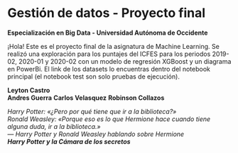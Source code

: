 # Gestión de datos - Proyecto final
**Especialización en Big Data - Universidad Autónoma de Occidente**

¡Hola! Este es el proyecto final de la asignatura de Machine Learning. Se realizó una exploración para los puntajes del ICFES para los periodos 2019-02, 2020-01 y 2020-02 con un modelo de regresión XGBoost y un diagrama en PowerBi. El link de los datasets lo encuentras dentro del notebook principal (el notebook test son solo pruebas de ejecución).  

**Leyton Castro**  
**Andres Guerra**
**Carlos Velasquez**
**Robinson Collazos**


*Harry Potter: «¿Pero por qué tiene que ir a la biblioteca?»*  
*Ronald Weasley: «Porque eso es lo que Hermione hace cuando tiene alguna duda, ir a la biblioteca.»*  
*— Harry Potter y Ronald Weasley hablando sobre Hermione*  
***Harry Potter y la Cámara de los secretos***

